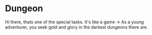 # Dungeon
Hi there, thats one of the special tasks. It's like a game -> As a young adventurer, you seek gold and glory in the darkest dungeons there are.
